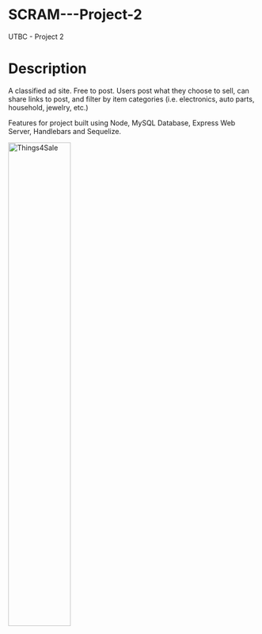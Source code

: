 # SCRAM---Project-2
UTBC - Project 2

# Description
A classified ad site. Free to post. Users post what they choose to sell, can share links to post, and filter by item categories (i.e. electronics, auto parts, household, jewelry, etc.)

Features for project built using Node, MySQL Database, Express Web Server, Handlebars and Sequelize.

<a href="https://calm-anchorage-99433.herokuapp.com/"><img src="https://github.com/cm3z4/SCRAM-Project-2/blob/master/public/img/thingsforsale.png" alt="Things4Sale" style="width: 50%; height: 50%;"></a>